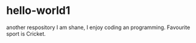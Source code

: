 # hello-world1
another respository
I am shane, I enjoy coding an programming. Favourite sport is Cricket. 
